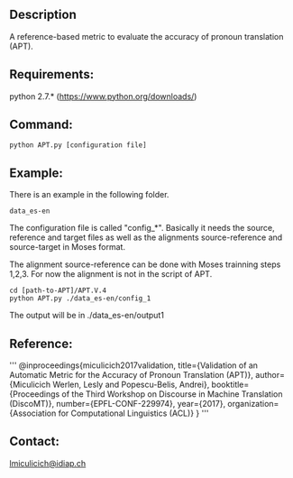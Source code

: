 ## Description

A reference-based metric to evaluate the accuracy of pronoun translation (APT).

## Requirements:


python 2.7.* (https://www.python.org/downloads/)


## Command:

```
python APT.py [configuration file]
```

## Example:

There is an example in the following folder.

    data_es-en


The configuration file  is called "config_*". Basically it needs the source, reference and target files as well as the alignments source-reference and source-target in Moses format. 

The alignment source-reference can be done with Moses trainning steps 1,2,3. For now the alignment is not in the script of APT.

```
cd [path-to-APT]/APT.V.4
python APT.py ./data_es-en/config_1
```

The output will be in ./data_es-en/output1

## Reference:
'''
@inproceedings{miculicich2017validation,
  title={Validation of an Automatic Metric for the Accuracy of Pronoun Translation (APT)},
  author={Miculicich Werlen, Lesly and Popescu-Belis, Andrei},
  booktitle={Proceedings of the Third Workshop on Discourse in Machine Translation (DiscoMT)},
  number={EPFL-CONF-229974},
  year={2017},
  organization={Association for Computational Linguistics (ACL)}
}
''' 
## Contact:

lmiculicich@idiap.ch

